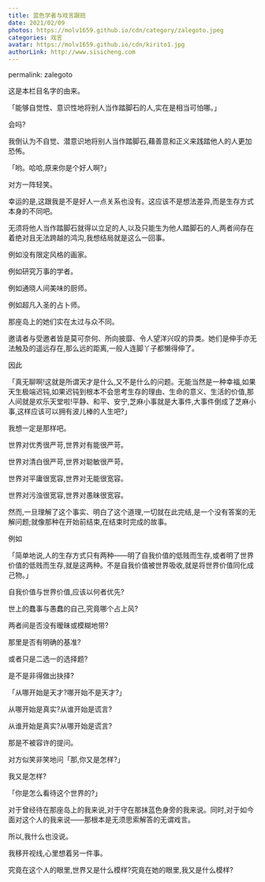 ```yaml
---
title: 蓝色学者与戏言跟班
date: 2021/02/09
photos: https://molv1659.github.io/cdn/category/zalegoto.jpeg
categories: 戏言
avatar: https://molv1659.github.io/cdn/kirito1.jpg
authorLink: http://www.sisicheng.com
---
```

permalink: zalegoto

这是本栏目名字的由来。

「能够自觉性、意识性地将别人当作踏脚石的人,实在是相当可怕哪。」

  会吗?

  我倒认为不自觉、潜意识地将别人当作踏脚石,藉善意和正义来践踏他人的人更加恐怖。

  「哟。哈哈,原来你是个好人啊?」

  对方一阵轻笑。

  幸运的是,这跟我是不是好人一点关系也没有。这应该不是想法差异,而是生存方式本身的不同吧。

  无须将他人当作踏脚石就得以立足的人,以及只能生为他人踏脚石的人,两者间存在着绝对且无法跨越的鸿沟,我想结局就是这么一回事。

  例如没有限定风格的画家。

  例如研究万事的学者。

  例如通晓人间美味的厨师。

  例如超凡入圣的占卜师。

  那座岛上的她们实在太过与众不同。

  邀请者与受邀者皆是莫可奈何、所向披靡、令人望洋兴叹的异类。她们是伸手亦无法触及的遥远存在,那么远的距离,一般人连脚丫子都懒得伸了。

  因此

  「真无聊啊!这就是所谓天才是什么,又不是什么的问题。无能当然是一种幸福,如果天生极端迟钝,如果迟钝到根本不会思考生存的理由、生命的意义、生活的价值,那人间就是欢乐天堂啦!平静、和平、安宁,芝麻小事就是大事件,大事件倒成了芝麻小事,这样应该可以拥有波儿棒的人生吧?」

  我想一定是那样吧。

  世界对优秀很严苛,世界对有能很严苛。

  世界对清白很严苛,世界对聪敏很严苛。

  世界对平庸很宽容,世界对无能很宽容。

  世界对污浊很宽容,世界对愚昧很宽容。

  然而,一旦理解了这个事实、明白了这个道理,一切就在此完结,是一个没有答案的无解问题;就像那种在开始前结束,在结束时完成的故事。

  例如

  「简单地说,人的生存方式只有两种——明了自我价值的低贱而生存,或者明了世界价值的低贱而生存,就是这两种。不是自我价值被世界吸收,就是将世界价值同化成己物。」

  自我价值与世界价值,应该以何者优先?

  世上的蠢事与愚蠢的自己,究竟哪个占上风?

  两者间是否没有暧昧或模糊地带?

  那里是否有明确的基准?

  或者只是二选一的选择题?

  是不是非得做出抉择?

  「从哪开始是天才?哪开始不是天才?」

  从哪开始是真实?从谁开始是谎言?

  从谁开始是真实?从哪开始是谎言?

  那是不被容许的提问。

  对方似笑非笑地问「那,你又是怎样?」

  我又是怎样?

  「你是怎么看待这个世界的?」

  对于曾经待在那座岛上的我来说,对于守在那抹蓝色身旁的我来说。同时,对于如今面对这个人的我来说——那根本是无须思索解答的无谓戏言。

  所以,我什么也没说。

  我移开视线,心里想着另一件事。

  究竟在这个人的眼里,世界又是什么模样?究竟在她的眼里,我又是什么模样?


